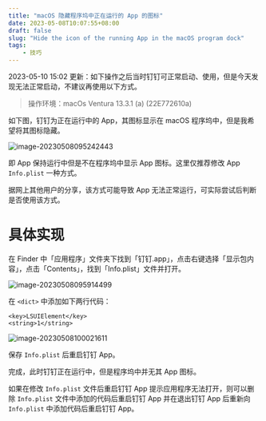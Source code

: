 ```yaml
---
title: "macOS 隐藏程序坞中正在运行的 App 的图标"
date: 2023-05-08T10:07:55+08:00
draft: false
slug: "Hide the icon of the running App in the macOS program dock"
tags:
    - 技巧
---
```


2023-05-10 15:02 更新：如下操作之后当时钉钉可正常启动、使用，但是今天发现无法正常启动，不建议再使用以下方式。

> 操作环境：macOs Ventura 13.3.1 (a) (22E772610a)

如下图，钉钉为正在运行中的 App，其图标显示在 macOS 程序坞中，但是我希望将其图标隐藏。

![image-20230508095242443](https://waringhu-md-img-oss.oss-cn-hangzhou.aliyuncs.com/md-img/image-20230508095242443.png)

即 App 保持运行中但是不在程序坞中显示 App 图标。这里仅推荐修改 App `Info.plist` 一种方式。

据网上其他用户的分享，该方式可能导致 App 无法正常运行，可实际尝试后判断是否使用该方式。

# 具体实现

在 Finder 中「应用程序」文件夹下找到「钉钉.app」，点击右键选择「显示包内容」，点击「Contents」，找到「Info.plist」文件并打开。

![image-20230508095914499](https://waringhu-md-img-oss.oss-cn-hangzhou.aliyuncs.com/md-img/image-20230508095914499.png)

在 `<dict>` 中添加如下两行代码：

```
<key>LSUIElement</key>
<string>1</string>
```

![image-20230508100021611](https://waringhu-md-img-oss.oss-cn-hangzhou.aliyuncs.com/md-img/image-20230508100021611.png)

保存 `Info.plist` 后重启钉钉 App。

完成，此时钉钉正在运行中，但是程序坞中并无其 App 图标。

如果在修改 `Info.plist` 文件后重启钉钉 App 提示应用程序无法打开，则可以删除 `Info.plist` 文件中添加的代码后重启钉钉 App 并在退出钉钉 App 后重新向 `Info.plist` 中添加代码后重启钉钉 App。